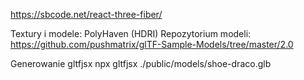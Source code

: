 https://sbcode.net/react-three-fiber/

Textury i modele: PolyHaven (HDRI)
Repozytorium modeli: https://github.com/pushmatrix/glTF-Sample-Models/tree/master/2.0

Generowanie gltfjsx
npx gltfjsx ./public/models/shoe-draco.glb
